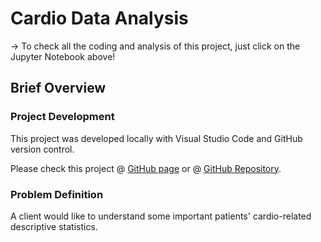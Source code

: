 # Cardio Data Analysis
-> To check all the coding and analysis of this project, just click on the Jupyter Notebook above!

## Brief Overview

### Project Development
This project was developed locally with Visual Studio Code and GitHub version control.

Please check this project @ [GitHub page](https://caiocvelasco.github.io/) or @ [GitHub Repository](https://github.com/caiocvelasco/health-data-analysis/blob/a4fafbcd8148a6d501f42a10ae9d313fc3b268e1/cardio-data-analysis-project.ipynb).

### Problem Definition

A client would like to understand some important patients' cardio-related descriptive statistics.